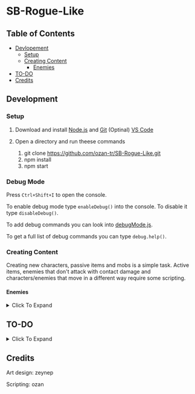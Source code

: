 <!-- markdownlint-disable MD033 -->
# SB-Rogue-Like

## Table of Contents

- [Devlopement](#development)
  - [Setup](#setup)
  - [Creating Content](#creating-content)
    - [Enemies](#enemies)
- [TO-DO](#to-do)
- [Credits](#credits)

## Development

### Setup

1. Download and install [Node.js](https://nodejs.org/dist/v20.10.0/node-v20.10.0-x64.msi) and [Git](https://github.com/git-for-windows/git/releases/download/v2.43.0.windows.1/Git-2.43.0-64-bit.exe) (Optinal) [VS Code](https://code.visualstudio.com/download)

2. Open a directory and run theese commands
   1. git clone <https://github.com/ozan-tr/SB-Rogue-Like.git>
   2. npm install
   3. npm start

### Debug Mode

Press `Ctrl+Shift+I` to open the console.

To enable debug mode type `enableDebug()` into the console. To disable it type `disableDebug()`.

To add debug commands you can look into [debugMode.js](https://github.com/ozan-tr/SB-Rogue-Like/blob/master/assets/js/debugMode.js).

To get a full list of debug commands you can type `debug.help()`.

### Creating Content

Creating new characters, passive items and mobs is a simple task. Active items, enemies that don't attack with contact damage and characters/enemies that move in a different way require some scripting.

#### Enemies

<details>
<summary>Click To Expand</summary>

to create a simple enemy that just moves towards the player and deals contact damage you need to create 4 seperate image files and a javascript file.

**Important:** File and folder names can't have spaces. if you need to use a space make the first letter captial. The images have to be in PNG format.

```md
├── assets
|  ├── img
|  |  ├── mobs
|  |  |  ├── YourMobName
|  |  |  |  ├── 0.png
|  |  |  |  ├── 1.png
|  |  |  |  ├── 2.png
|  |  |  |  └── 3.png
|  └── js
|     ├── class
|     |  ├── mobs
|     |  |  ├── YourMobName.js

```

In the default configuration, the images are supposed to be named like this.

| File Name | Description |
|-----------|-------------|
|0.png|Facing right, right leg up|
|1.png|Facing right, left leg up|
|2.png|Facing left, right leg up|
|3.png|Facing left, left leg up|

The script file uses the template bellow

```js
class YourMobName extends MobTemplate {  
  //make sure to change YourMobName to the actual name of your mob.
    constructor(pos){
        super(
            "YourMobName",
            pos,
            {width: 40, height: 60},  //the width and height of your characters png files
            {
                speed:1,
                damage:5,
                maxHealth:20
            },
            1 //the amount of experience dropped
        )
    }
}
```

**Note:** If you want to add custom behaviours to an enemy you can check [MobTemplate.js](https://github.com/ozan-tr/SB-Rogue-Like/blob/master/assets/js/class/templateClasses/MobTemplate.js) and put certain function from there to here in order to override those behaviours for this enemy.

For example:

```js
class YourMobName extends MobTemplate {  
  //make sure to change YourMobName to the actual name of your mob.
    constructor(pos){
        super(
            "YourMobName",
            pos,
            {width: 40, height: 60},  //the width and height of your characters png files
            {
                speed:1,
                damage:5,
                maxHealth:20
            },
            1 //the amount of experience dropped
        )
    }
    applyDamage(damage) {
      damage *= 2 // make this mob take double the amount of damage
        if(new Date()-this.lastDamage > this.invincibiltyFrame){
            new DamageText(this,damage)
            this.health -= damage.damage
            this.lastDamage=new Date()
            if(this.health <= 0) {
                this.kill(true)
            }
        }
    }
}

```

</details>

## TO-DO

<details>
<summary>Click To Expand</summary>

[ ] Yeni itemler

| Done | İsim | Amaç | Code | Asset |
|------|------|------|------|-------|
|      |      | 1 rev veren item |  |  |
|      |      | attack speed veren item | X |  |
|      |      | base damage arttıran item | X |  |
|      |      | area arttıran item | X |  |
|      |      | size arttıran item | X |  |
|      |      | movement speed arttıran item | X |  |
|      |      | amount arttıran item | X |  |
|      |      | range arttıran item | X |  |
|      |      | knockback arttıran item | X |  |
|      |      | crit chance arttıran item | X |  |
|      |      | crit damage arttıran item | X |  |
|      |      | luck arttıran item | X |  |
|      |      | health regen amount arttıran item | X |  |
|      |      | health regen speed arttıran item | X |  |
|      |      | max health arttıran item | X |  |

- [x] resim isimlerinde aynı formatı kullandır
  
- [ ] base classları daha universal yap
  
- [ ] hit-reg geliştir
- [ ] hit-reg için daha az kasan bi alg bul
  - [ ] hit-reg için kare dışında şekillerde kullanabilme ekle
  - [ ] production orale attack düzelt

- [ ] css düzenle
  - [ ] menüler vb. için bir color palette bul **Z**
  - [ ] css renklerini rootun içinde var olarak yap

- [x] script yüklenme sırasını düzelt

- [ ] assetler **Z**
  - [ ] statlar için ikon yap **Z**
  - [ ] map **Z**
  - [ ] xp **Z**
  - [ ] para **Z**

</details>

## Credits

Art design: zeynep

Scripting: ozan
